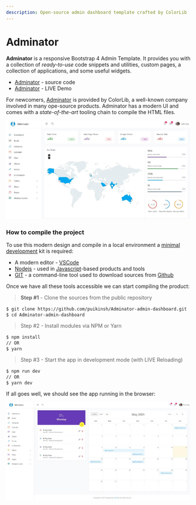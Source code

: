 ```yaml
---
description: Open-source admin dashboard template crafted by ColorLib
---
```


# Adminator

**Adminator** is a responsive Bootstrap 4 Admin Template. It provides you with a collection of _ready-to-use_ code snippets and utilities, custom pages, a collection of applications, and some useful widgets.

* [Adminator](https://github.com/puikinsh/Adminator-admin-dashboard) - source code
* [Adminator](https://colorlib.com/polygon/adminator/index.html) - LIVE Demo

For newcomers, [Adminator](https://appseed.us/admin-dashboards/django-dashboard-adminator) is provided by ColorLib, a well-known company involved in many ope-source products. Adminator has a modern UI and comes with a _state-of-the-art_ tooling chain to compile the HTML files.

![Adminator - Open-source Bootstrap Template.](../../.gitbook/assets/adminator-bootstrap-template.jpg)

### How to compile the project

To use this modern design and compile in a local environment a [minimal development](../tutorials/minimal-programming-kit.md) kit is required:

* A modern editor - [VSCode](https://code.visualstudio.com)
* [Nodejs](https://nodejs.org/en/) - used in [Javascript](https://developer.mozilla.org/en-US/docs/Web/JavaScript)-based products and tools&#x20;
* [GIT](https://git-scm.com) - a command-line tool used to download sources from [Github](https://github.com)

Once we have all these tools accessible we can start compiling the product:

> **Step #1** - Clone the sources from the public repository

```
$ git clone https://github.com/puikinsh/Adminator-admin-dashboard.git
$ cd Adminator-admin-dashboard
```

> Step #2 - Install modules via NPM or Yarn

```
$ npm install
// OR
$ yarn
```

> Step #3 - Start the app in development mode (with LIVE Reloading)

```
$ npm run dev
// OR
$ yarn dev
```

If all goes well, we should see the app running in the browser:

![Adminator - Calendar Page.](../../.gitbook/assets/adminator-bootstrap-calendar-page.jpg)
